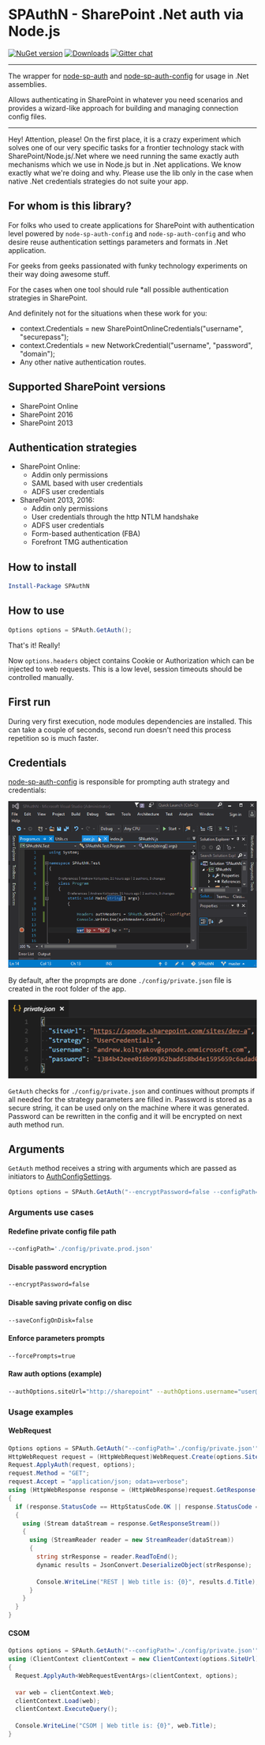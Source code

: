 # SPAuthN - SharePoint .Net auth via Node.js

[![NuGet version](https://img.shields.io/nuget/v/SPAuthN.svg)](https://www.nuget.org/packages/SPAuthN)
[![Downloads](https://img.shields.io/nuget/dt/SPAuthN.svg)](https://www.nuget.org/packages/SPAuthN)
[![Gitter chat](https://badges.gitter.im/gitterHQ/gitter.png)](https://gitter.im/sharepoint-node/Lobby)

---

The wrapper for [node-sp-auth](https://www.npmjs.com/package/node-sp-auth) and [node-sp-auth-config](https://www.npmjs.com/package/node-sp-auth-config) for usage in .Net assemblies.

Allows authenticating in SharePoint in whatever you need scenarios and provides a wizard-like approach for building and managing connection config files.

---

Hey! Attention, please! On the first place, it is a crazy experiment which solves one of our very specific tasks for a frontier technology stack with SharePoint/Node.js/.Net where we need running the same exactly auth mechanisms which we use in Node.js but in .Net applications. We know exactly what we're doing and why. Please use the lib only in the case when native .Net credentials strategies do not suite your app.

## For whom is this library?

For folks who used to create applications for SharePoint with authentication level powered by `node-sp-auth-config` and `node-sp-auth-config` and who desire reuse authentication settings parameters and formats in .Net application.

For geeks from geeks passionated with funky technology experiments on their way doing awesome stuff.

For the cases when one tool should rule *all possible authentication strategies in SharePoint.

And definitely not for the situations when these work for you:

- context.Credentials = new SharePointOnlineCredentials("username", "securepass");
- context.Credentials = new NetworkCredential("username", "password", "domain");
- Any other native authentication routes.

## Supported SharePoint versions

- SharePoint Online
- SharePoint 2016
- SharePoint 2013

## Authentication strategies

- SharePoint Online:
  - Addin only permissions
  - SAML based with user credentials
  - ADFS user credentials
- SharePoint 2013, 2016:
  - Addin only permissions
  - User credentials through the http NTLM handshake
  - ADFS user credentials
  - Form-based authentication (FBA)
  - Forefront TMG authentication

## How to install

```PowerShell
Install-Package SPAuthN
```

## How to use

```csharp
Options options = SPAuth.GetAuth();
```

That's it! Really!

Now `options.headers` object contains Cookie or Authorization which can be injected to web requests.
This is a low level, session timeouts should be controlled manually.

## First run

During very first execution, node modules dependencies are installed. This can take a couple of seconds, second run doesn't need this process repetition so is much faster.

## Credentials

[node-sp-auth-config](https://github.com/koltyakov/node-sp-auth-config) is responsible for prompting auth strategy and credentials:

![](./Assets/auth-wizard.gif)

By default, after the propmpts are done `./config/private.json` file is created in the root folder of the app.

![](./Assets/private-json.png)

`GetAuth` checks for `./config/private.json` and continues without prompts if all needed for the strategy parameters are filled in.
Password is stored as a secure string, it can be used only on the machine where it was generated. Password can be rewritten in the config and it will be encrypted on next auth method run.

## Arguments

`GetAuth` method receives a string with arguments which are passed as initiators to [AuthConfigSettings](https://github.com/koltyakov/node-sp-auth-config/blob/master/src/interfaces/index.ts#L35).

```csharp
Options options = SPAuth.GetAuth("--encryptPassword=false --configPath='./config/private.uat.json'");
```

### Arguments use cases

#### Redefine private config file path

```bash
--configPath='./config/private.prod.json'
```

#### Disable password encryption

```bash
--encryptPassword=false
```

#### Disable saving private config on disc

```bash
--saveConfigOnDisk=false
```

#### Enforce parameters prompts

```bash
--forcePrompts=true
```

#### Raw auth options (example)

```bash
--authOptions.siteUrl="http://sharepoint" --authOptions.username="user@contoso.com" --authOptions.password="p@ssw0rd" --saveConfigOnDisk=false
```

### Usage examples

#### WebRequest

```csharp
Options options = SPAuth.GetAuth("--configPath='./config/private.json'");
HttpWebRequest request = (HttpWebRequest)WebRequest.Create(options.SiteUrl + "/_api/web?$select=Title");
Request.ApplyAuth(request, options);
request.Method = "GET";
request.Accept = "application/json; odata=verbose";
using (HttpWebResponse response = (HttpWebResponse)request.GetResponse())
{
  if (response.StatusCode == HttpStatusCode.OK || response.StatusCode == HttpStatusCode.NoContent)
  {
    using (Stream dataStream = response.GetResponseStream())
    {
      using (StreamReader reader = new StreamReader(dataStream))
      {
        string strResponse = reader.ReadToEnd();
        dynamic results = JsonConvert.DeserializeObject(strResponse);

        Console.WriteLine("REST | Web title is: {0}", results.d.Title);
      }
    }
  }
}
```

#### CSOM

```csharp
Options options = SPAuth.GetAuth("--configPath='./config/private.json'");
using (ClientContext clientContext = new ClientContext(options.SiteUrl))
{
  Request.ApplyAuth<WebRequestEventArgs>(clientContext, options);

  var web = clientContext.Web;
  clientContext.Load(web);
  clientContext.ExecuteQuery();

  Console.WriteLine("CSOM | Web title is: {0}", web.Title);
}
```